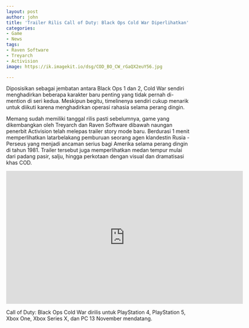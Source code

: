 ```yaml
---
layout: post
author: john
title: 'Trailer Rilis Call of Duty: Black Ops Cold War Diperlihatkan'
categories:
- Game
- News
tags:
- Raven Software
- Treyarch
- Activision
image: https://ik.imagekit.io/dsg/COD_BO_CW_rGaQX2euY56.jpg

---
```

Diposisikan sebagai jembatan antara Black Ops 1 dan 2, Cold War sendiri menghadirkan beberapa karakter baru penting yang tidak pernah di-mention di seri kedua. Meskipun begitu, timelinenya sendiri cukup menarik untuk diikuti karena menghadirkan operasi rahasia selama perang dingin.

Memang sudah memiliki tanggal rilis pasti sebelumnya, game yang dikembangkan oleh Treyarch dan Raven Software dibawah naungan penerbit Activision telah melepas trailer story mode baru. Berdurasi 1 menit memperlihatkan latarbelakang pemburuan seorang agen klandestin Rusia - Perseus yang menjadi ancaman serius bagi Amerika selama perang dingin di tahun 1981. Trailer tersebut juga memperlihatkan medan tempur mulai dari padang pasir, salju, hingga perkotaan dengan visual dan dramatisasi khas COD.

<iframe width="640" height="360" src="https://www.youtube.com/embed/ZOxWQGkho4E" frameborder="0" allow="accelerometer; autoplay; clipboard-write; encrypted-media; gyroscope; picture-in-picture" allowfullscreen></iframe>

Call of Duty: Black Ops Cold War dirilis untuk PlayStation 4, PlayStation 5, Xbox One, Xbox Series X, dan PC 13 November mendatang.